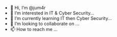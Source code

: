 - 👋 Hi, I’m @jum4r
- 👀 I’m interested in IT & Cyber Security...
- 🌱 I’m currently learning IT then Cyber Security...
- 💞️ I’m looking to collaborate on ...
- 📫 How to reach me ...

<!---
jum4r/jum4r is a ✨ special ✨ repository because its `README.md` (this file) appears on your GitHub profile.
You can click the Preview link to take a look at your changes.
--->
